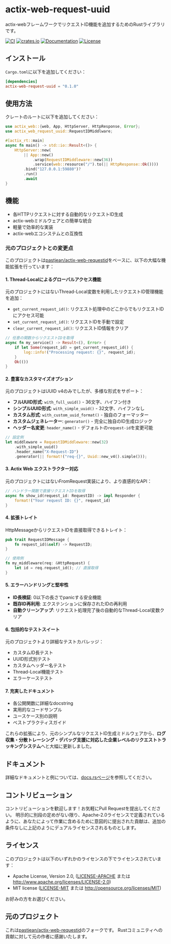 # actix-web-request-uuid

actix-webフレームワークでリクエストID機能を追加するためのRustライブラリです。

[![CI](https://github.com/YusukeYoshida8849/actix-web-request-uuid/workflows/CI/badge.svg)](https://github.com/YusukeYoshida8849/actix-web-request-uuid/actions?query=workflow%3ACI)
[![crates.io](https://img.shields.io/crates/v/actix-web-request-uuid)](https://crates.io/crates/actix-web-request-uuid)
[![Documentation](https://docs.rs/actix-web-request-uuid/badge.svg)](https://docs.rs/actix-web-request-uuid)
[![License](https://img.shields.io/crates/l/actix-web-request-uuid)](https://github.com/YusukeYoshida8849/actix-web-request-uuid#license)

## インストール

`Cargo.toml`に以下を追加してください：

```toml
[dependencies]
actix-web-request-uuid = "0.1.0"
```

## 使用方法

クレートのルートに以下を追加してください：

```rust
use actix_web::{web, App, HttpServer, HttpResponse, Error};
use actix_web_request_uuid::RequestIDMiddlware;

#[actix_rt::main]
async fn main() -> std::io::Result<()> {
    HttpServer::new(
        || App::new()
            .wrap(RequestIDMiddleware::new(36))
            .service(web::resource("/").to(|| HttpResponse::Ok())))
        .bind("127.0.0.1:59880")?
        .run()
        .await
}
```

## 機能

- 各HTTPリクエストに対する自動的なリクエストID生成
- actix-webミドルウェアとの簡単な統合
- 軽量で効率的な実装
- actix-webエコシステムとの互換性

### 元のプロジェクトとの変更点

このプロジェクトは[pastjean/actix-web-requestid](https://github.com/pastjean/actix-web-requestid)をベースに、以下の大幅な機能拡張を行っています：

#### 1. **Thread-Localによるグローバルアクセス機能**
元のプロジェクトにはないThread-Local変数を利用したリクエストID管理機能を追加：

- `get_current_request_id()`: リクエスト処理中のどこからでもリクエストIDにアクセス可能
- `set_current_request_id()`: リクエストIDを手動で設定
- `clear_current_request_id()`: リクエストID情報をクリア

```rust
// 任意の関数からリクエストIDを取得
async fn my_service() -> Result<(), Error> {
    if let Some(request_id) = get_current_request_id() {
        log::info!("Processing request: {}", request_id);
    }
    Ok(())
}
```

#### 2. **豊富なカスタマイズオプション**
元のプロジェクトはUUID v4のみでしたが、多様な形式をサポート：

- **フルUUID形式**: `with_full_uuid()` - 36文字、ハイフン付き
- **シンプルUUID形式**: `with_simple_uuid()` - 32文字、ハイフンなし
- **カスタム形式**: `with_custom_uuid_format()` - 独自のフォーマッター
- **カスタムジェネレーター**: `generator()` - 完全に独自のID生成ロジック
- **ヘッダー名変更**: `header_name()` - デフォルトの`request-id`を変更可能

```rust
// 設定例
let middleware = RequestIDMiddleware::new(32)
    .with_simple_uuid()
    .header_name("X-Request-ID")
    .generator(|| format!("req-{}", Uuid::new_v4().simple()));
```

#### 3. **Actix Web エクストラクター対応**
元のプロジェクトにはないFromRequest実装により、より直感的なAPI：

```rust
// ハンドラー関数で直接リクエストIDを取得
async fn show_id(request_id: RequestID) -> impl Responder {
    format!("Your request ID: {}", request_id)
}
```

#### 4. **拡張トレイト**
HttpMessageからリクエストIDを直接取得できるトレイト：

```rust
pub trait RequestIDMessage {
    fn request_id(&self) -> RequestID;
}

// 使用例
fn my_middleware(req: &HttpRequest) {
    let id = req.request_id(); // 直接取得
}
```

#### 5. **エラーハンドリングと堅牢性**
- **ID長検証**: 0以下の長さでpanicする安全機能
- **既存ID再利用**: エクステンションに保存されたIDの再利用
- **自動クリーンアップ**: リクエスト処理完了後の自動的なThread-Local変数クリア

#### 6. **包括的なテストスイート**
元のプロジェクトより詳細なテストカバレッジ：

- カスタムID長テスト
- UUID形式別テスト
- カスタムヘッダー名テスト
- Thread-Local機能テスト
- エラーケーステスト

#### 7. **充実したドキュメント**
- 各公開関数に詳細なdocstring
- 実用的なコードサンプル
- ユースケース別の説明
- ベストプラクティスガイド

これらの拡張により、元のシンプルなリクエストID生成ミドルウェアから、**ログ収集・分散トレーシング・デバッグ支援に対応した企業レベルのリクエストトラッキングシステム**へと大幅に更新しました。

## ドキュメント

詳細なドキュメントと例については、[docs.rsページ](https://docs.rs/actix-web-request-uuid)を参照してください。

## コントリビューション

コントリビューションを歓迎します！お気軽にPull Requestを提出してください。
明示的に別段の定めがない限り、Apache-2.0ライセンスで定義されているように、あなたによって作業に含めるために意図的に提出された貢献は、追加の条件なしに上記のようにデュアルライセンスされるものとします。

## ライセンス

このプロジェクトは以下のいずれかのライセンスの下でライセンスされています：

- Apache License, Version 2.0, ([LICENSE-APACHE](LICENSE-APACHE) または http://www.apache.org/licenses/LICENSE-2.0)
- MIT license ([LICENSE-MIT](LICENSE-MIT) または http://opensource.org/licenses/MIT)

お好みの方をお選びください。

## 元のプロジェクト

これは[pastjean/actix-web-requestid](https://github.com/pastjean/actix-web-requestid)のフォークです。
Rustコミュニティへの貢献に対して元の作者に感謝いたします。
